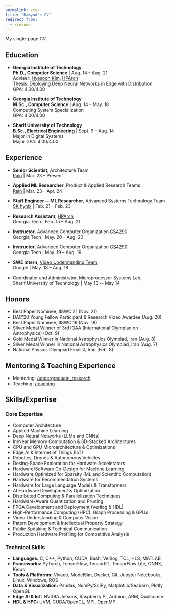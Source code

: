 ```yaml
---
permalink: /cv/
title: "Ramyad's CV"
redirect_from:
  - /resume
---
```

My single-page CV

## Education
* __Georgia Institute of Technology__  
  __Ph.D., Computer Science__ | Aug. 14 – Aug. 21  
  Adviser: [Hyesoon Kim](https://www.cc.gatech.edu/~hyesoon/), [HPArch](http://hparch.gatech.edu/)  
  Thesis: Deploying Deep Neural Networks in Edge with Distribution  
  GPA: 4.00/4.00  

* __Georgia Institute of Technology__  
  __M.Sc., Computer Science__ | Aug. 14 – May. 18  
  Computing System Specialization  
  GPA: 4.00/4.00  

* __Sharif University of Technology__  
  __B.Sc., Electrical Engineering__ | Sept. 9 – Aug. 14  
  Major in Digital Systems  
  Major GPA: 4.00/4.00  


## Experience
  * __Senior Scientist__, Architecture Team  
    [Rain](https://rain.ai/) |  Mar. 23 – Present

  * __Applied ML Researcher__, Product & Applied Research Teams  
    [Rain](https://rain.ai/) |  Mar. 23 – Apr. 24

  * __Staff Engineer -- ML Researcher__, Advanced Systems Technology Team  
    [SK hynix](https://www.skhynix.com/) |  Feb. 21 – Feb. 23

  * __Research Assistant__, [HPArch](http://hparch.gatech.edu/)  
    Georgia Tech |  Feb. 15 – Aug. 21

  * __Instructor__, Advanced Computer Organization [CS4290](http://hparch.gatech.edu/courses/summer20/cs4290/)  
    Georgia Tech | May. 20 – Aug. 20

  * __Instructor__, Advanced Computer Organization [CS4290](http://hparch.gatech.edu/courses/summer19/cs4290/)  
    Georgia Tech | May. 19 – Aug. 19

  * __SWE Intern__, [Video Understanding Team](https://research.google.com/youtube8m/people.html)  
    Google | May. 18 – Aug. 18

  * Coordinator and Administrator, Microprocessor Systems Lab,  
    Sharif University of Technology | May 13 -- May 14


## Honors
  * Best Paper Nominee, IISWC’21 (Nov. 21)
  * DAC’20 Young Fellow Participant & Research Video Awardee (Aug. 20)
  * Best Paper Nominee, IISWC’19 (Nov. 18)
  * Silver Medal Winner of 3rd [IOAA](https://en.wikipedia.org/wiki/International_Olympiad_on_Astronomy_and_Astrophysics) (International Olympiad on Astrophysics) (Oct. 9)
  * Gold Medal Winner in National Astrophysics Olympiad, Iran (Aug. 8)
  * Silver Medal Winner in National Astrophysics Olympiad, Iran (Aug. 7)
  * National Physics Olympiad Finalist, Iran (Feb. 8)

## Mentoring & Teaching Experience
  * Mentoring: [/undergraduate_research](https://ramyadhadidi.github.io/portfolio/)
  * Teaching: [/teaching](https://ramyadhadidi.github.io/portfolio/)

## Skills/Expertise

### Core Expertise
- Computer Architecture
- Applied Machine Learning
- Deep Neural Networks (LLMs and CNNs)
- In/Near Memory Computation & 3D-Stacked Architectures
- CPU and GPU Microarchitecture & Optimizations
- Edge AI & Internet of Things (IoT)
- Robotics, Drones & Autonomous Vehicles
- Desing-Space Exploration for Hardware Accelerators
- Hardware/Software Co-Design for Machine Learning
- Hardware Optimized for Sparsity (ML and Scientific Computation)
- Hardware for Recommendation Systems
- Hardware for Large Language Models & Transformers
- AI Hardware Development & Optimization
- Distributed Computing & Parallelization Techniques
- Hardware-Aware Quantization and Pruning
- FPGA Development and Deployment (Verilog & HDL)
- High-Performance Computing (HPC), Graph Processing & GPUs
- Video Understanding & Computer Vision
- Patent Development & Intellectual Property Strategy
- Public Speaking & Technical Communication
- Production Hardware Profiling for Competitive Analysis

### Technical Skills
- **Languages:** C, C++, Python, CUDA, Bash, Verilog, TCL, HLS, MATLAB
- **Frameworks:** PyTorch, TensorFlow, TensorRT, TensorFlow Lite, ONNX, Keras
- **Tools & Platforms:** Vivado, ModelSim, Docker, Git, Jupyter Notebooks, Linux, Windows, ROS
- **Data & Visualization:** Pandas, NumPy/SciPy, Matplotlib/Seaborn, Plotly, OpenGL
- **Edge AI & IoT:** NVIDIA Jetsons, Raspberry Pi, Arduino, ARM, Qualcomm
- **HDL & HPC:** UVM, CUDA/OpenCL, MPI, OpenMP
